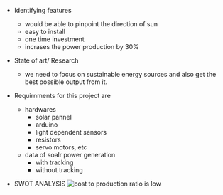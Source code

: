* Identifying features
   * would be able to pinpoint the direction of sun
   * easy to install
   * one time investment
   * incrases the power production by 30%
* State of art/ Research
    * we need to focus on sustainable energy sources and also get the best possible output from it.


* Requirnments for this project are
    * hardwares
        * solar pannel
        * arduino 
        * light dependent sensors
        * resistors
        * servo motors, etc
    * data of soalr power generation
        * with tracking
        * without tracking
        

* SWOT ANALYSIS
   ![cost to production ratio is low](https://user-images.githubusercontent.com/98838252/154830777-a5600482-9236-4852-923b-cb23b85297e2.jpg)


        
